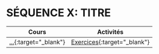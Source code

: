 # SÉQUENCE X: **TITRE**

| Cours | Activités |
| -- | -- |
| [...](./cours/){:target="_blank"} |  [Exercices](./activites/){:target="_blank"} |
